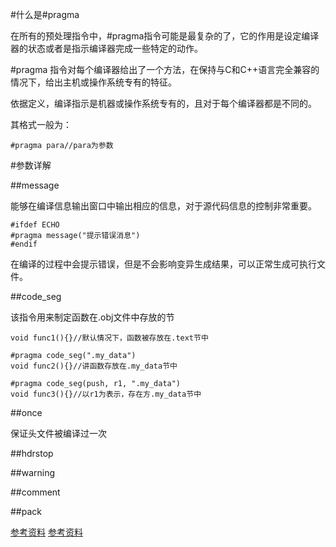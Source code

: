 #什么是#pragma

在所有的预处理指令中，#pragma指令可能是最复杂的了，它的作用是设定编译器的状态或者是指示编译器完成一些特定的动作。

\#pragma 指令对每个编译器给出了一个方法，在保持与C和C++语言完全兼容的情况下，给出主机或操作系统专有的特征。

依据定义，编译指示是机器或操作系统专有的，且对于每个编译器都是不同的。

其格式一般为：
	
	#pragma para//para为参数

#参数详解

##message

能够在编译信息输出窗口中输出相应的信息，对于源代码信息的控制非常重要。

	
	#ifdef ECHO
	#pragma message("提示错误消息")
	#endif

在编译的过程中会提示错误，但是不会影响变异生成结果，可以正常生成可执行文件。

##code_seg

该指令用来制定函数在.obj文件中存放的节

	
	void func1(){}//默认情况下，函数被存放在.text节中

	#pragma code_seg(".my_data")
	void func2(){}//讲函数存放在.my_data节中
	
	#pragma code_seg(push, r1, ".my_data")
	void func3(){}//以r1为表示，存在方.my_data节中

	
##once

保证头文件被编译过一次

##hdrstop

##warning

##comment

##pack


[参考资料](http://c.biancheng.net/cpp/html/469.html)
[参考资料](http://blog.csdn.net/whatday/article/details/7100855)
